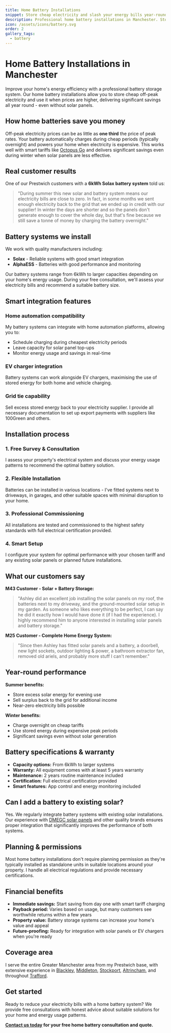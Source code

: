 ```yaml
---
title: Home Battery Installations
snippet: Store cheap electricity and slash your energy bills year-round.
description: Professional home battery installations in Manchester. Store cheap off-peak electricity and use it when prices are high. Works with or without solar panels.
icon: /assets/icons/battery.svg
order: 2
gallery_tags:
  - battery
---
```


# Home Battery Installations in Manchester

Improve your home's energy efficiency with a professional battery storage system. Our home battery installations allow you to store cheap off-peak electricity and use it when prices are higher, delivering significant savings all year round - even without solar panels.

## How home batteries save you money

Off-peak electricity prices can be as little as **one third** the price of peak rates. Your battery automatically charges during cheap periods (typically overnight) and powers your home when electricity is expensive. This works well with smart tariffs like [Octopus Go](https://octopus.energy/tariffs/) and delivers significant savings even during winter when solar panels are less effective.

## Real customer results

One of our Prestwich customers with a **6kWh Solax battery system** told us:

> "During summer this new solar and battery system means our electricity bills are close to zero. In fact, in some months we sent enough electricity back to the grid that we ended up in credit with our supplier! In winter the days are shorter and so the panels don't generate enough to cover the whole day, but that's fine because we still save a tonne of money by charging the battery overnight."

## Battery systems we install

We work with quality manufacturers including:

- **Solax** - Reliable systems with good smart integration
- **AlphaESS** - Batteries with good performance and monitoring

Our battery systems range from 6kWh to larger capacities depending on your home's energy usage. During your free consultation, we'll assess your electricity bills and recommend a suitable battery size.

## Smart integration features

### Home automation compatibility

My battery systems can integrate with home automation platforms, allowing you to:

- Schedule charging during cheapest electricity periods
- Leave capacity for solar panel top-ups
- Monitor energy usage and savings in real-time

### EV charger integration

Battery systems can work alongside EV chargers, maximising the use of stored energy for both home and vehicle charging.

### Grid tie capability

Sell excess stored energy back to your electricity supplier. I provide all necessary documentation to set up export payments with suppliers like 100Green and others.

## Installation process

### 1. Free Survey & Consultation

I assess your property's electrical system and discuss your energy usage patterns to recommend the optimal battery solution.

### 2. Flexible Installation

Batteries can be installed in various locations - I've fitted systems next to driveways, in garages, and other suitable spaces with minimal disruption to your home.

### 3. Professional Commissioning

All installations are tested and commissioned to the highest safety standards with full electrical certification provided.

### 4. Smart Setup

I configure your system for optimal performance with your chosen tariff and any existing solar panels or planned future installations.

## What our customers say

**M43 Customer - Solar + Battery Storage:**

> "Ashley did an excellent job installing the solar panels on my roof, the batteries next to my driveway, and the ground-mounted solar setup in my garden. As someone who likes everything to be perfect, I can say he did it exactly how I would have done it (if I had the experience). I highly recommend him to anyone interested in installing solar panels and battery storage."

**M25 Customer - Complete Home Energy System:**

> "Since then Ashley has fitted solar panels and a battery, a doorbell, new light sockets, outdoor lighting & power, a bathroom extractor fan, removed old ariels, and probably more stuff I can't remember."

## Year-round performance

**Summer benefits:**

- Store excess solar energy for evening use
- Sell surplus back to the grid for additional income
- Near-zero electricity bills possible

**Winter benefits:**

- Charge overnight on cheap tariffs
- Use stored energy during expensive peak periods
- Significant savings even without solar generation

## Battery specifications & warranty

- **Capacity options:** From 6kWh to larger systems
- **Warranty:** All equipment comes with at least 5 years warranty
- **Maintenance:** 2 years routine maintenance included
- **Certification:** Full electrical certification provided
- **Smart features:** App control and energy monitoring included

## Can I add a battery to existing solar?

Yes. We regularly integrate battery systems with existing solar installations. Our experience with [DMEGC solar panels](/dmegc-solar-panel-installer-manchester/) and other quality brands ensures proper integration that significantly improves the performance of both systems.

## Planning & permissions

Most home battery installations don't require planning permission as they're typically installed as standalone units in suitable locations around your property. I handle all electrical regulations and provide necessary certifications.

## Financial benefits

- **Immediate savings:** Start saving from day one with smart tariff charging
- **Payback period:** Varies based on usage, but many customers see worthwhile returns within a few years
- **Property value:** Battery storage systems can increase your home's value and appeal
- **Future-proofing:** Ready for integration with solar panels or EV chargers when you're ready

## Coverage area

I serve the entire Greater Manchester area from my Prestwich base, with extensive experience in [Blackley](/solar-panel-installer-blackley/), [Middleton](/solar-panel-installer-middleton/), [Stockport](/solar-panel-installer-stockport/), [Altrincham](/solar-panel-installer-altrincham/), and throughout [Trafford](/solar-panel-installer-trafford/).

## Get started

Ready to reduce your electricity bills with a home battery system? We provide free consultations with honest advice about suitable solutions for your home and energy usage patterns.

**[Contact us today](/contact/) for your free home battery consultation and quote.**
